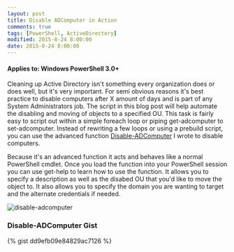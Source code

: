 ```yaml
---
layout: post
title: Disable ADComputer in Action
comments: true
tags: [PowerShell, ActiveDirectory]
modified: 2015-8-24 8:00:00
date: 2015-8-24 8:00:00
---
```

#### Applies to: Windows PowerShell 3.0+


Cleaning up Active Directory isn't something every organization does or does well, but it's very important. For semi obvious reasons 
it's best practice to disable computers after X amount of days and is part of any System Administrators job. The script in this blog 
post will help automate the disabling and moving of objects to a specified OU. This task is fairly easy to script out within a simple 
foreach loop or piping get-adcomputer to set-adcomputer. Instead of rewriting a few loops or using a prebuild script, you can use the 
advanced function [Disable-ADComputer](https://github.com/Duffney/PowerShell/blob/master/ActiveDirectory/Disable-ADComputer.ps1) I wrote to disable computers.

Because it's an advanced function it acts and behaves like a normal PowerShell cmdlet. Once you load the function into your PowerShell session you can use get-help to 
learn how to use the function. It allows you to specify a description as well as the disabed OU that you'd like to move the object to. It also allows you to specify the domain
you are wanting to target and the alternate credentials if needed.

![disable-adcomputer](/images/posts/2015-8-24/disable-adcomputer.gif "disable-adcomputer")

### Disable-ADComputer Gist

{% gist dd9efb09e84829ac7126 %}